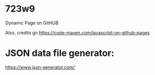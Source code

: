 # 723w9
Dynamic Page on GitHUB


Also, credits go https://code-maven.com/javascript-on-github-pages

# JSON data file generator:
https://www.json-generator.com/ 
